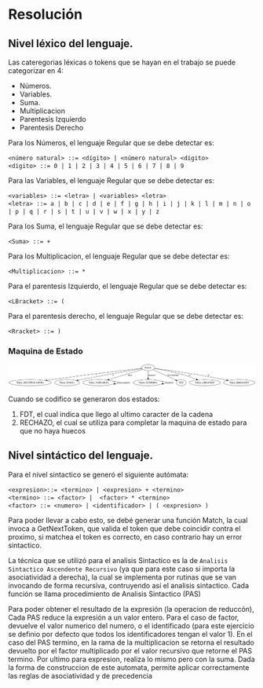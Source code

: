 # Resolución

## Nivel léxico del lenguaje.

Las cateregorias léxicas o tokens que se hayan en el trabajo se puede categorizar en 4:

- Números.
- Variables.
- Suma.
- Multiplicacion
- Parentesis Izquierdo
- Parentesis Derecho

Para los Números, el lenguaje Regular que se debe detectar es:
```
<número natural> ::= <dígito> | <número natural> <dígito>
<dígito> ::= 0 | 1 | 2 | 3 | 4 | 5 | 6 | 7 | 8 | 9
```
Para las Variables, el lenguaje Regular que se debe detectar es:
```
<variables> ::= <letra> | <variables> <letra>
<letra> ::= a | b | c | d | e | f | g | h | i | j | k | l | m | n | o | p | q | r | s | t | u | v | w | x | y | z
```
Para los Suma, el lenguaje Regular que se debe detectar es:
```
<Suma> ::= +
```
Para los Multiplicacion, el lenguaje Regular que se debe detectar es:
```
<Multiplicacion> ::= *
```
Para el parentesis Izquierdo, el lenguaje Regular que se debe detectar es:
```
<LBracket> ::= (
```
Para el parentesis derecho, el lenguaje Regular que se debe detectar es:
```
<Rracket> ::= )
```
### Maquina de Estado
![NivelLexico](.\img\nivellexico.gv.svg)

Cuando se codifico se generaron dos estados:
1. FDT, el cual indica que llego al ultimo caracter de la cadena
2. RECHAZO, el cual se utiliza para completar la maquina de estado para que no haya huecos


## Nivel sintáctico del lenguaje.

Para el nivel sintactico se generó el siguiente autómata:
```
<expresion>::= <termino> | <expresion> + <termino>
<termino> ::= <factor> |  <factor> * <termino>
<factor> ::= <numero> | <identificador> | ( <expresion> )
```

Para poder llevar a cabo esto, se debé generar una función Match, la cual invoca a GetNextToken, que valida el token que debe coincidir contra el proximo, si matchea el token es correcto, en caso contrario hay un error sintactico.

La técnica que se utilizó para el analisis Sintactico es la de `Analisis Sintactico Ascendente Recursivo` (ya que para este caso si importa la asociatividad a derecha), la cual se implementa por rutinas que se van invocando de forma recursiva, contruyendo así el analisis sintactico. Cada función se llama procedimiento de Analisis Sintactico (PAS)

Para poder obtener el resultado de la expresión (la operacion de reduccón), Cada PAS reduce la expresión a un valor entero. Para el caso de factor, devuelve el valor numerico del numero, o el identificado (para este ejercicio se definio por defecto que todos los identificadores tengan el valor 1). En el caso del PAS termino, en la rama de la multiplicacion se retorna el resultado devuelto por el factor multiplicado por el valor recursivo que retorne el PAS termino. Por ultimo para expresion, realiza lo mismo pero con la suma. Dada la forma de construccion de este automata, permite aplicar correctamente las reglas de asociatividad y de precedencia
